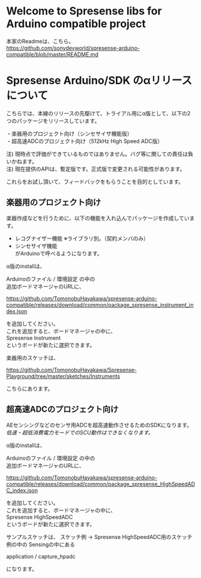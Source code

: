# Welcome to Spresense libs for Arduino compatible project

本家のReadmeは、こちら。  
https://github.com/sonydevworld/spresense-arduino-compatible/blob/master/README.md  


# Spresense Arduino/SDK のαリリースについて  

こちらでは、本線のリリースの先駆けて、トライアル用にα版として、以下の2つのパッケージをリリースしています。  

・楽器用のプロジェクト向け（シンセサイザ機能版）  
・超高速ADCのプロジェクト向け（512kHz High Speed ADC版）  

注) 現時点で評価ができているものではありません。バグ等に関しての責任は負いかねます。  
注) 現在提供のAPIは、暫定版です。正式版で変更される可能性があります。  

これらをお試し頂いて、フィードバックをもらうことを目的としています。  


## 楽器用のプロジェクト向け  

楽器作成などを行うために、以下の機能を入れ込んでパッケージを作成しています。  
   - レコグナイザー機能 ※ライブラリ別。（契約メンバのみ）  
   - シンセサイザ機能  
   がArduinoで呼べるようになります。  


α版のinstallは、  

Arduinoのファイル / 環境設定 の中の <br>
追加ボードマネージャのURLに、 <br>

https://github.com/TomonobuHayakawa/spresense-arduino-compatible/releases/download/common/package_spresense_instrument_index.json <br>

を追加してください。  
これを追加すると、ボードマネージャの中に、  
Spresense Instrument  
というボードが新たに選択できます。  

楽器用のスケッチは、  

https://github.com/TomonobuHayakawa/Spresense-Playground/tree/master/sketches/Instruments  

こちらにあります。

## 超高速ADCのプロジェクト向け

AEセンシングなどのセンサ用ADCを超高速動作させるためのSDKになります。
*低速・超低消費電力モードでのSCU動作はできなくなります。*  


α版のinstallは、  

Arduinoのファイル / 環境設定 の中の <br>
追加ボードマネージャのURLに、 <br>

https://github.com/TomonobuHayakawa/spresense-arduino-compatible/releases/download/common/package_spresense_HighSpeedADC_index.json <br>

を追加してください。  
これを追加すると、ボードマネージャの中に、  
Spresense HighSpeedADC  
というボードが新たに選択できます。  

サンプルスケッチは、  スケッチ例 -> Spresense HighSpeedADC用のスケッチ例の中の Sensingの中にある

application / capture_hpadc

になります。



